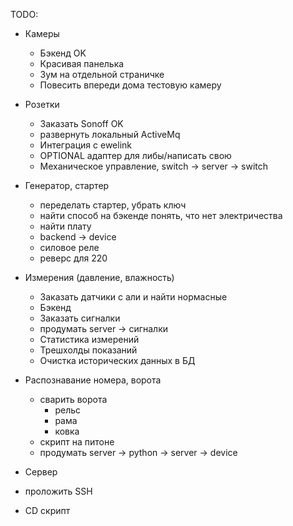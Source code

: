 TODO:
- Камеры 
  - Бэкенд OK
  - Красивая панелька
  - Зум на отдельной страничке
  - Повесить впереди дома тестовую камеру

- Розетки
  - Заказать Sonoff OK
  - развернуть локальный ActiveMq
  - Интеграция с ewelink
  - OPTIONAL адаптер для либы/написать свою
  - Механическое управление, switch -> server -> switch

- Генератор, стартер
  - переделать стартер, убрать ключ
  - найти способ на бэкенде понять, что нет электричества
  - найти плату
  - backend -> device
  - силовое реле
  - реверс для 220

- Измерения (давление, влажность)
  - Заказать датчики с али и найти нормасные
  - Бэкенд
  - Заказать сигналки
  - продумать server -> сигналки
  - Статистика измерений
  - Трешхолды показаний
  - Очистка исторических данных в БД

- Распознавание номера, ворота
  - сварить ворота
    - рельс
    - рама
    - ковка
  - скрипт на питоне
  - продумать server -> python -> server -> device

- Сервер
- проложить SSH
- CD скрипт 